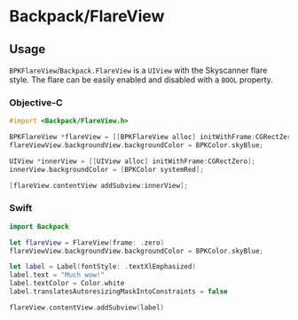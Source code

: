 # Backpack/FlareView

## Usage

`BPKFlareView`/`Backpack.FlareView` is a `UIView` with the Skyscanner flare style. The flare can be easily enabled and disabled with a `BOOL` property.

### Objective-C

```objective-c
#import <Backpack/FlareView.h>

BPKFlareView *flareView = [[BPKFlareView alloc] initWithFrame:CGRectZero];
flareViewView.backgroundView.backgroundColor = BPKColor.skyBlue;

UIView *innerView = [[UIView alloc] initWithFrame:CGRectZero];
innerView.backgroundColor = [BPKColor systemRed];

[flareView.contentView addSubview:innerView];
```

### Swift

```swift
import Backpack

let flareView = FlareView(frame: .zero)
flareViewView.backgroundView.backgroundColor = BPKColor.skyBlue;

let label = Label(fontStyle: .textXlEmphasized)
label.text = "Much wow!"
label.textColor = Color.white
label.translatesAutoresizingMaskIntoConstraints = false

flareView.contentView.addSubview(label)
```

